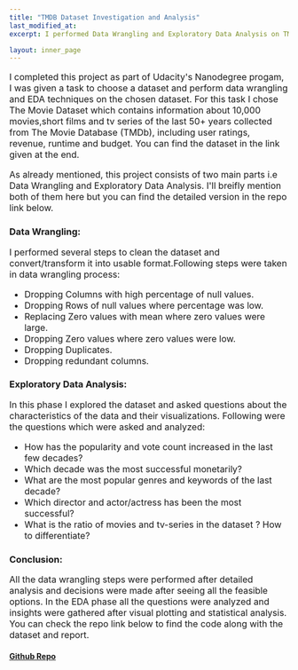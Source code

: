```yaml
---
title: "TMDB Dataset Investigation and Analysis"
last_modified_at:
excerpt: I performed Data Wrangling and Exploratory Data Analysis on TMDB dataset and shared some insights as part of Udacity's Data Analyst Nanodegree.  

layout: inner_page
---
```

<style>
ul,li,p{font-size:16px;}  

</style>


<p class="inner-page">
  
I completed this project as part of Udacity's Nanodegree progam, I was given a task to choose a dataset and perform data wrangling and EDA techniques on the chosen dataset. For this task I chose The Movie Dataset which contains information about 10,000 movies,short films and tv series of the last 50+ years collected from The Movie Database (TMDb), including user ratings, revenue, runtime and budget. You can find the dataset in the link given at the end.

</p>
  
<p class="inner-page">
  
As already mentioned, this project consists of two main parts i.e Data Wrangling and Exploratory Data Analysis. I'll breifly mention both of them here but you can find the detailed version in the repo link below.

</p>

<h3> Data Wrangling: </h3>

<p class="inner-page">

I performed several steps to clean the dataset and convert/transform it into usable format.Following steps were taken in data wrangling process:

</p>

<ul>
  
<li> Dropping Columns with high percentage of null values. </li>

<li> Dropping Rows of null values where percentage was low. </li>

<li> Replacing Zero values with mean where zero values were large. </li>

<li> Dropping Zero values where zero values were low. </li>

<li> Dropping Duplicates. </li>

<li> Dropping redundant columns. </li>
  
</ul>

</p>


  
<h3> Exploratory Data Analysis:  </h3>

<p class="inner-page">
  
In this phase I explored the dataset and asked questions about the characteristics of the data and their visualizations. Following were the questions which were asked and analyzed:

<ul>
  
<li> How has the popularity and vote count increased in the last few decades? </li>

<li> Which decade was the most successful monetarily? </li>

<li> What are the most popular genres and keywords of the last decade? </li>

<li> Which director and actor/actress has been the most successful? </li>

<li> What is the ratio of movies and tv-series in the dataset ? How to differentiate? </li>
  
</ul>  

</p>  


  
<h3> Conclusion: </h3>

<p class="inner-page">
  
All the data wrangling steps were performed after detailed analysis and decisions were made after seeing all the feasible options. In the EDA phase all the questions were analyzed and insights were gathered after visual plotting and statistical analysis. You can check the repo link below to find the code along with the dataset and report.

</p> 

 
<h4><b><a href="https://github.com/wahabaftab/Dataset-Analysis-and-Investigation">Github Repo</a></b></h4>





